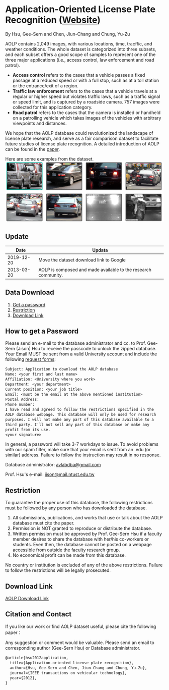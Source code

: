 # Application-Oriented License Plate Recognition ([Website](http://aolpr.ntust.edu.tw/lab/index.html))
By Hsu, Gee-Sern and Chen, Jiun-Chang and Chung, Yu-Zu


AOLP contains 2,049 images, with various locations, time, tracffic, and weather conditions. The whole dataset is categorized into three subsets, and each subset offers a good scope of samples to represent one of the three major applications (i.e., access control, law enforcement and road patrol).

- **Access control** refers to the cases that a vehicle passes a fixed passage at a reduced speed or with a full stop, such as at a toll station or the entrance/exit of a region.
- **Traffic law enforcement** refers to the cases that a vehicle travels at a regular or higher speed but violates traffic laws, such as a traffic signal or speed limit, and is captured by a roadside camera. 757 images were collected for this application category.
- **Road patrol** refers to the cases that the camera is installed or handheld on a patrolling vehicle which takes images of the vehicles with arbitrary viewpoints and distances. 

We hope that the AOLP database could revolutionized the landscape of license plate research, and serve as a fair comparison dataset to facilitate future studies of license plate recognition. A detailed introduction of AOLP can be found in the [paper](https://ieeexplore.ieee.org/abstract/document/6339122).



Here are some examples from the dataset.
![Alt text](LicPlate.PNG?raw=true "Title")


Update
--
|Date|Updata|
|----|------|
|2019-12-20|Move the dataset download link to Google|
|2013-03-20|AOLP is composed and made available to the research community.|



Data Download 
--
 1. [Get a password](#how-to-get-a-password)
 2. [Restriction](#restriction)
 3. [Download Link](#download-link)
 
How to get a Password
-
Please send an e-mail to the database administrator and cc. to Prof. Gee-Sern (Jison) Hsu to receive the passcode to unlock the zipped database. Your Email MUST be sent from a valid University account and include the following [request forms](./RequestForms.txt):

```
Subject: Application to download the AOLP database
Name: <your first and last name>
Affiliation: <University where you work>
Department: <your department>
Current position: <your job title>
Email: <must be the email at the above mentioned institution>
Postal Address:
Phone number:
I have read and agreed to follow the restrictions specified in the AOLP database webpage. This database will only be used for research purposes. I will not make any part of this database available to a third party. I'll not sell any part of this database or make any profit from its use.
<your signature>
```
In general, a password will take 3-7 workdays to issue. To avoid problems with our spam filter, make sure that your email is sent from an .edu (or similar) address. Failure to follow the instruction may result in no response. 

Database administrator: avlabdba@gmail.com

Prof. Hsu's e-mail: jison@mail.ntust.edu.tw



Restriction
-
To guarantee the proper use of this database, the following restrictions must be followed by any person who has downloaded the database.
 1. All submissions, publications, and works that use or talk about the AOLP database must cite the paper. 
 2. Permission is NOT granted to reproduce or distribute the database. 
 3. Written permission must be approved by Prof. Gee-Sern Hsu if a faculty member desires to share the database with her/his co-workers or students. Even then, the database cannot be posted on a webpage accessible from outside the faculty research group. 
 4. No economical profit can be made from this database. 
 
No country or institution is excluded of any of the above restrictions. Failure to follow the restrictions will be legally prosecuted.

Download Link
-
[AOLP Download Link](https://drive.google.com/file/d/1bO72zlnmhBG9YQDfCuq6CI_pisY1_NTt/view?usp=sharing)


Citation and Contact
--
If you like our work or find AOLP dataset useful, please cite the following paper：

Any suggestion or comment would be valuable. Please send an email to corresponding author (Gee-Sern Hsu) or Database administrator.
```
@article{hsu2012application,
  title={Application-oriented license plate recognition},
  author={Hsu, Gee-Sern and Chen, Jiun-Chang and Chung, Yu-Zu},
  journal={IEEE transactions on vehicular technology},
  year={2012},
}
```





